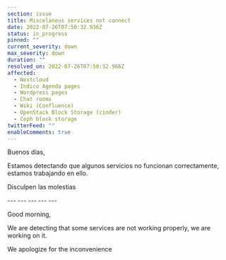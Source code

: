 ```yaml
---
section: issue
title: Miscelaneus services not connect
date: 2022-07-26T07:50:32.936Z
status: in_progress
pinned: ""
current_severity: down
max_severity: down
duration: ""
resolved_on: 2022-07-26T07:50:32.966Z
affected:
  - Nextcloud
  - Indico Agenda pages
  - Wordpress pages
  - Chat rooms
  - Wiki (Confluence)
  - OpenStack Block Storage (cinder)
  - Ceph block storage
twitterFeed: ""
enableComments: true
---
```

Buenos días,

Estamos detectando que algunos servicios no funcionan correctamente, estamos trabajando en ello.

Disculpen las molestias

\--- --- --- --- ---

Good morning,

We are detecting that some services are not working properly, we are working on it.

We apologize for the inconvenience